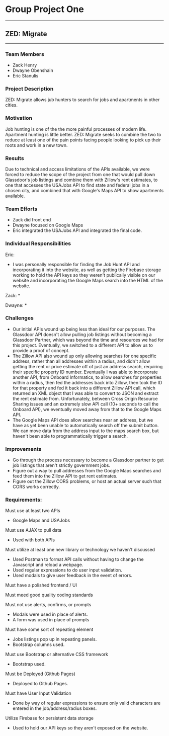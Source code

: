 # Group Project One
------
## ZED: Migrate
------
### Team Members

* Zack Henry
* Dwayne Obenshain
* Eric Stanulis

### Project Description

ZED: Migrate allows jub hunters to search for jobs and apartments in other cities.

### Motivation

Job hunting is one of the the more painful processes of modern life. Apartment hunting is little better. ZED: Migrate seeks to combine the two to reduce at least one of the pain points facing people looking to pick up their roots and work in a new town.

### Results
Due to technical and access limitations of the APIs available, we were forced to reduce the scope of the project from one that would pull down Glassdoor's job listings and combine them with Zillow's rent estimates, to one that accesses the USAJobs API to find state and federal jobs in a chosen city, and combined that with Google's Maps API to show apartments available.

### Team Efforts
* Zack did front end
* Dwayne focused on Google Maps
* Eric integrated the USAJobs API and integrated the final code.

### Individual Responsibilities

Eric: 
* I was personally responsible for finding the Job Hunt API and incorporating it into the website, as well as getting the Firebase storage working to hold the API keys so they weren't publically visible on our website and incorporating the Google Maps search into the HTML of the website.

Zack:
*

Dwayne:
*

### Challenges
* Our initial APIs wound up being less than ideal for our purposes. The Glassdoor API doesn't allow pulling job listings without becoming a Glassdoor Partner, which was beyond the time and resources we had for this project. Eventually, we switched to a different API to allow us to provide a proof of concept.
* The Zillow API also wound up only allowing searches for one specific address, rather than all addresses within a radius, and didn't allow getting the rent or price estimate off of just an address search, requiring their specific property ID number. Eventually I was able to incorporate another API, from Onboard Informatics, to allow searches for properties within a radius, then fed the addresses back into Zillow, then took the ID for that property and fed it back into a different Zillow API call, which returned an XML object that I was able to convert to JSON and extract the rent estimate from. Unfortunately, between Cross Origin Resource Sharing issues and an extremely slow API call (10+ seconds to call the Onboard API), we eventually moved away from that to the Google Maps API.
* The Google Maps API does allow searches near an address, but we have as yet been unable to automatically search off the submit button. We can move data from the address input to the maps search box, but haven't been able to programmatically trigger a search.

### Improvements
* Go through the process necessary to become a Glassdoor partner to get job listings that aren't strictly government jobs.
* Figure out a way to pull addresses from the Google Maps searches and feed them into the Zillow API to get rent estimates.
* Figure out the Zillow CORS problems, or host an actual server such that CORS works correctly.

### Requirements:
Must use at least two APIs
* Google Maps and USAJobs

Must use AJAX to pull data
* Used with both APIs

Must utilize at least one new library or technology we haven't discussed
* Used Postman to format API calls without having to change the Javascript and reload a webpage.
* Used regular expressions to do user input validation.
* Used modals to give user feedback in the event of errors.

Must have a polished frontend / UI

Must meed good quality coding standards

Must not use alerts, confirms, or prompts
* Modals were used in place of alerts.
* A form was used in place of prompts

Must have some sort of repeating element
* Jobs listings pop up in repeating panels.
* Bootstrap columns used.

Must use Bootstrap or alternative CSS framework
* Bootstrap used.

Must be Deployed (Github Pages)
* Deployed to Github Pages.

Must have User Input Validation
* Done by way of regular expressions to ensure only valid characters are entered in the job/address/radius boxes.

Utilize Firebase for persistent data storage
* Used to hold our API keys so they aren't exposed on the website.
